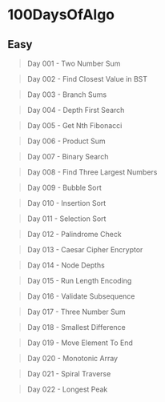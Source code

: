 # 100DaysOfAlgo

## Easy

> Day 001 - Two Number Sum

> Day 002 - Find Closest Value in BST

> Day 003 - Branch Sums

> Day 004 - Depth First Search

> Day 005 - Get Nth Fibonacci

> Day 006 - Product Sum

> Day 007 - Binary Search

> Day 008 - Find Three Largest Numbers

> Day 009 - Bubble Sort

> Day 010 - Insertion Sort

> Day 011 - Selection Sort

> Day 012 - Palindrome Check

> Day 013 - Caesar Cipher Encryptor

> Day 014 - Node Depths

> Day 015 - Run Length Encoding

> Day 016 - Validate Subsequence

> Day 017 - Three Number Sum

> Day 018 - Smallest Difference

> Day 019 - Move Element To End

> Day 020 - Monotonic Array

> Day 021 - Spiral Traverse

> Day 022 - Longest Peak
